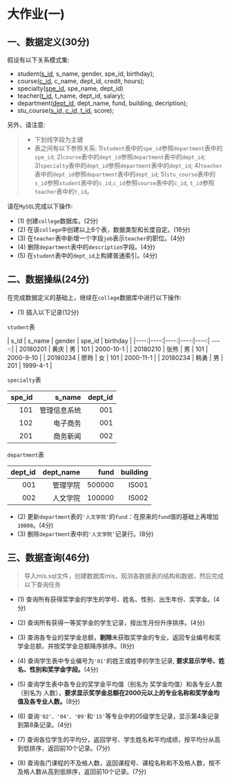 # 大作业(一)

## 一、数据定义(30分)

假设有以下关系模式集:

- student(<u>s_id</u>, s_name, gender, spe_id, birthday);
- course(<u>c_id</u>, c_name, dept_id, credit, hours);
- specialty(<u>spe_id</u>, spe_name, dept_id)
- teacher(<u>t_id</u>, t_name, dept_id, salary);
- department(<u>dept_id</u>, dept_name, fund, building, decription);
- stu_course(<u>s_id, c_id, t_id</u>, score);

另外，请注意:

> - 下划线字段为主键
> - 表之间有以下参照关系: 
> 1)`student`表中的`spe_id`参照`department`表中的`spe_id`; 
> 2)`course`表中的`dept_id`参照`department`表中的`dept_id`; 
> 3)`specialty`表中的`dept_id`参照`department`表中的`dept_id`;
> 4)`teacher`表中的`dept_id`参照`department`表中的`dept_id`;
> 5)`stu_course`表中的`s_id`参照`student`表中的`s_id`,`c_id`参照`course`表中的`c_id`, `t_id`参照`teacher`表中的`t_id`。

请在`MySQL`完成以下操作:

- (1) 创建`college`数据库。(2分)
- (2) 在该`college`中创建以上6个表，数据类型和长度自定。(16分)
- (3) 在`teacher`表中新增一个字段`job`表示`teacher`的职位。(4分)
- (4) 删除`department`表中的`description`字段。(4分)
- (5) 在`student`表中的`dept_id`上构建普通索引。(4分)

## 二、数据操纵(24分)

在完成数据定义的基础上，继续在`college`数据库中进行以下操作:

- (1) 插入以下记录(12分)

`student`表

| s_id   | s_name   | gender   | spe_id   | birthday |
|----:|----:|----:|----:|----:| ----:|
| 20180201 | 黄庆 | 男 |  101  |  2000-10-1 |
| 20180210 | 张熊 | 男 |  101  |  2000-9-10 |
| 20180234 | 廖玲 | 女 |  101  |  2000-11-1 |
| 20180234 | 韩勇 | 男 |  201  |  1999-4-1 |

`specialty`表

| spe_id   | s_name   | dept_id |
|----: |----: |----:|
| 101 | 管理信息系统| 001 |
| 102 | 电子商务| 001 |
| 201 | 商务新闻| 002 |

`department`表

| dept_id   | dept_name   | fund |  building |
|----: |----: |----:|----:|
| 001 | 管理学院| 500000 | IS001|
| 002 | 人文学院| 100000 | IS002|

- (2) 更新`department`表的`'人文学院'`的`fund`：在原来的`fund`值的基础上再增加`10000`。(4分)
- (3) 删除`department`表中的`'人文学院'`记录行。(8分)

## 三、数据查询(46分)

> 导入mis.sql文件，创建数据库mis，观测各数据表的结构和数据，然后完成以下查询任务

- (1) 查询所有获得奖学金的学生的学号、姓名、性别、出生年份、奖学金。(4分)

- (2) 查询所有获得一等奖学金的学生记录，按出生月份升序排序。(4分)

- (3) 查询各专业的奖学金总额，**剔除**未获取奖学金的专业，返回专业编号和奖学金总额，并按奖学金总额降序排序。(8分)

- (4) 查询学生表中专业编号为`'01'`的姓王或姓李的学生记录, **要求显示学号、姓名、性别和奖学金字段。**(4分)

- (5) 查询学生表中各专业的奖学金平均值（别名为 奖学金均值）和各专业人数（别名为 人数），**要求显示奖学金总额在2000元以上的专业名称和奖学金均值及各专业人数。**(8分)

- (6) 查询`'02'、'04'、'09'`和`'15'`等专业中的05级学生记录，显示第4条记录到第8条记录。(4分)

- (7) 查询各位学生的平均分，返回学号、学生姓名和平均成绩，按平均分从高到低排序，返回前10个记录。(7分)

- (8) 查询各门课程的不及格人数，返回课程号、课程名称和不及格人数，按不及格人数从高到低排序，返回前10个记录。(7分)

